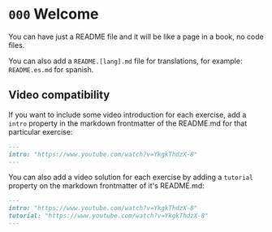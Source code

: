 # `000` Welcome

You can have just a README file and it will be like a page in a book, no code files.

You can also add a `README.[lang].md` file for translations, for example: `README.es.md` for spanish.

## Video compatibility

If you want to include some video introduction for each exercise, add a `intro` property in the markdown frontmatter of the README.md for that particular exercise:

```markdown
---
intro: "https://www.youtube.com/watch?v=YkgkThdzX-8"
---
```

You can also add a video solution for each exercise by adding a `tutorial` property on the markdown frontmatter of it's README.md:

```markdown
---
intro: "https://www.youtube.com/watch?v=YkgkThdzX-8"
tutorial: "https://www.youtube.com/watch?v=YkgkThdzX-8"
---
```
